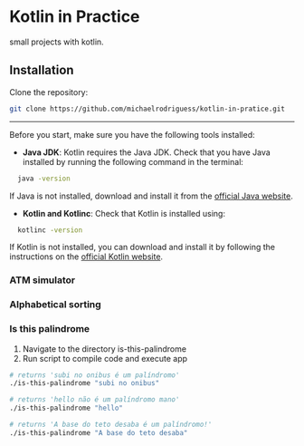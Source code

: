 # Kotlin in Practice

small projects with kotlin.

## Installation

 Clone the repository:

```bash
git clone https://github.com/michaelrodriguess/kotlin-in-pratice.git
```
---
Before you start, make sure you have the following tools installed:
- **Java JDK**: Kotlin requires the Java JDK. Check that you have Java installed by running the following command in the terminal:

```bash
  java -version
```

If Java is not installed, download and install it from the [official Java website](https://www.oracle.com/java/technologies/downloads/#java11).

- **Kotlin and Kotlinc**: Check that Kotlin is installed using:
```bash
  kotlinc -version
```
If Kotlin is not installed, you can download and install it by following the instructions on the [official Kotlin website](https://kotlinlang.org/docs/command-line.html#manual-install).



### ATM simulator


### Alphabetical sorting 


### Is this palindrome

1. Navigate to the directory is-this-palindrome
2. Run script to compile code and execute app

```bash
# returns 'subi no onibus é um palíndromo'
./is-this-palindrome "subi no onibus"

# returns 'hello não é um palíndromo mano'
./is-this-palindrome "hello"

# returns 'A base do teto desaba é um palíndromo!'
./is-this-palindrome "A base do teto desaba"
```
